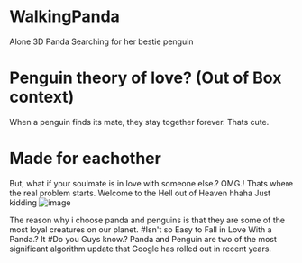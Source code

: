 # WalkingPanda
Alone 3D Panda Searching for her bestie penguin
# Penguin theory of love? (Out of Box context)
When a penguin finds its mate, they stay together forever. Thats cute.
# Made for eachother
But, what if your soulmate is in love with someone else.? OMG.! Thats where the real problem starts. Welcome to the Hell out of Heaven 
hhaha Just kidding 
![image](https://github.com/Lakshmikiranmai77/WalkingPanda/assets/57581088/164f393b-eccf-4e83-8b21-540b8acfeeec)

The reason why i choose panda and penguins is that they are some of the most loyal creatures on our planet.
#Isn't so Easy to Fall in Love With a Panda.? 
It
#Do you Guys know.?
Panda and Penguin are two of the most significant algorithm update that Google has rolled out in recent years.
